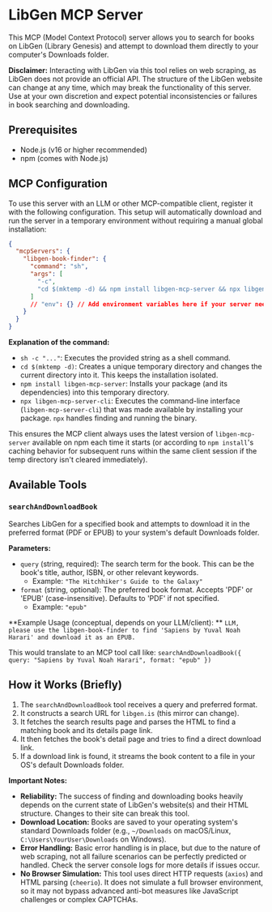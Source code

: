 # LibGen MCP Server

This MCP (Model Context Protocol) server allows you to search for books on LibGen (Library Genesis) and attempt to download them directly to your computer's Downloads folder.

**Disclaimer:** Interacting with LibGen via this tool relies on web scraping, as LibGen does not provide an official API. The structure of the LibGen website can change at any time, which may break the functionality of this server. Use at your own discretion and expect potential inconsistencies or failures in book searching and downloading.

## Prerequisites

*   Node.js (v16 or higher recommended)
*   npm (comes with Node.js)

## MCP Configuration

To use this server with an LLM or other MCP-compatible client, register it with the following configuration. This setup will automatically download and run the server in a temporary environment without requiring a manual global installation:

```json
{
  "mcpServers": {
    "libgen-book-finder": {
      "command": "sh",
      "args": [
        "-c",
        "cd $(mktemp -d) && npm install libgen-mcp-server && npx libgen-mcp-server-cli"
      ]
      // "env": {} // Add environment variables here if your server needs them in the future
    }
  }
}
```

**Explanation of the command:**

*   `sh -c "..."`: Executes the provided string as a shell command.
*   `cd $(mktemp -d)`: Creates a unique temporary directory and changes the current directory into it. This keeps the installation isolated.
*   `npm install libgen-mcp-server`: Installs your package (and its dependencies) into this temporary directory.
*   `npx libgen-mcp-server-cli`: Executes the command-line interface (`libgen-mcp-server-cli`) that was made available by installing your package. `npx` handles finding and running the binary.

This ensures the MCP client always uses the latest version of `libgen-mcp-server` available on npm each time it starts (or according to `npm install`'s caching behavior for subsequent runs within the same client session if the temp directory isn't cleared immediately).

## Available Tools

### `searchAndDownloadBook`

Searches LibGen for a specified book and attempts to download it in the preferred format (PDF or EPUB) to your system's default Downloads folder.

**Parameters:**

*   `query` (string, required): The search term for the book. This can be the book's title, author, ISBN, or other relevant keywords.
    *   Example: `"The Hitchhiker's Guide to the Galaxy"`
*   `format` (string, optional): The preferred book format. Accepts 'PDF' or 'EPUB' (case-insensitive). Defaults to 'PDF' if not specified.
    *   Example: `"epub"`

**Example Usage (conceptual, depends on your LLM/client):
**
`LLM, please use the libgen-book-finder to find 'Sapiens by Yuval Noah Harari' and download it as an EPUB.`

This would translate to an MCP tool call like:
`searchAndDownloadBook({ query: "Sapiens by Yuval Noah Harari", format: "epub" })`

## How it Works (Briefly)

1.  The `searchAndDownloadBook` tool receives a query and preferred format.
2.  It constructs a search URL for `libgen.is` (this mirror can change).
3.  It fetches the search results page and parses the HTML to find a matching book and its details page link.
4.  It then fetches the book's detail page and tries to find a direct download link.
5.  If a download link is found, it streams the book content to a file in your OS's default Downloads folder.

**Important Notes:**

*   **Reliability:** The success of finding and downloading books heavily depends on the current state of LibGen's website(s) and their HTML structure. Changes to their site can break this tool.
*   **Download Location:** Books are saved to your operating system's standard Downloads folder (e.g., `~/Downloads` on macOS/Linux, `C:\Users\YourUser\Downloads` on Windows).
*   **Error Handling:** Basic error handling is in place, but due to the nature of web scraping, not all failure scenarios can be perfectly predicted or handled. Check the server console logs for more details if issues occur.
*   **No Browser Simulation:** This tool uses direct HTTP requests (`axios`) and HTML parsing (`cheerio`). It does not simulate a full browser environment, so it may not bypass advanced anti-bot measures like JavaScript challenges or complex CAPTCHAs.
